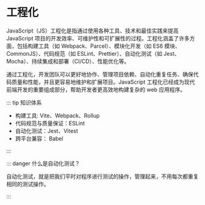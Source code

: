 # 工程化

JavaScript（JS）工程化是指通过使用各种工具、技术和最佳实践来提高 JavaScript 项目的开发效率、可维护性和可扩展性的过程。工程化涵盖了许多方面，包括构建工具（如 Webpack、Parcel）、模块化开发（如 ES6 模块、CommonJS）、代码规范（如 ESLint、Prettier）、自动化测试（如 Jest、Mocha）、持续集成和部署（CI/CD）、性能优化等。

通过工程化，开发团队可以更好地协作、管理项目依赖、自动化重复任务、确保代码质量和性能，并且更容易地维护和扩展项目。JavaScript 工程化已经成为现代前端开发的重要组成部分，帮助开发者更高效地构建复杂的 web 应用程序。

::: tip 知识体系

- 构建工具: Vite、Webpack、Rollup
- 代码规范与质量保证：ESLint
- 自动化测试：Jest、Vitest
- 跨平台兼容： Babel

:::

::: danger 什么是自动化测试？

自动化测试，就是把我们平时对程序进行测试的操作，管理起来，不用每次都重复相同的测试操作。

:::
